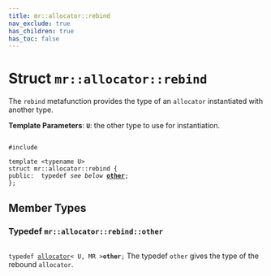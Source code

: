 ```yaml
---
title: mr::allocator::rebind
nav_exclude: true
has_children: true
has_toc: false
---
```


# Struct `mr::allocator::rebind`

The <code>rebind</code> metafunction provides the type of an <code>allocator</code> instantiated with another type.

**Template Parameters**:
**`U`**: the other type to use for instantiation. 

<code class="doxybook">
<span>#include <thrust/mr/allocator.h></span><br>
<span>template &lt;typename U&gt;</span>
<span>struct mr::allocator::rebind {</span>
<span>public:</span><span>&nbsp;&nbsp;typedef <i>see below</i> <b><a href="/api/classes/structmr_1_1allocator_1_1rebind.html#typedef-other">other</a></b>;</span>
<span>};</span>
</code>

## Member Types

<h3 id="typedef-other">
Typedef <code>mr::allocator::rebind::other</code>
</h3>

<code class="doxybook">
<span>typedef <a href="/api/classes/classmr_1_1allocator.html">allocator</a>< U, MR ><b>other</b>;</span></code>
The typedef <code>other</code> gives the type of the rebound <code>allocator</code>. 



